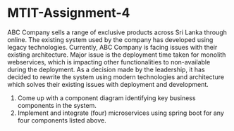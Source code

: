 # MTIT-Assignment-4

ABC Company sells a range of exclusive products across Sri Lanka through online. The existing
system used by the company has developed using legacy technologies. Currently, ABC Company is
facing issues with their existing architecture. Major issue is the deployment time taken for monolith
webservices, which is impacting other functionalities to non-available during the deployment. As a
decision made by the leadership, it has decided to rewrite the system using modern technologies and
architecture which solves their existing issues with deployment and development.
1. Come up with a component diagram identifying key business components in the system.
2. Implement and integrate (four) microservices using spring boot for any four components
listed above.
